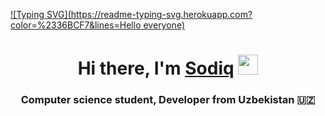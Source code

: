 [![Typing SVG](https://readme-typing-svg.herokuapp.com?color=%2336BCF7&lines=Hello everyone)](https://git.io/typing-svg)
<h1 align="center">Hi there, I'm <a href="https://closecoder.cf/" target="_blank">Sodiq</a> 
<img src="https://github.com/blackcater/blackcater/raw/main/images/Hi.gif" height="32"/></h1>
<h3 align="center">Computer science student, Developer from Uzbekistan 🇺🇿</h3>

<!---
CloseCoder/CloseCoder is a ✨ special ✨ repository because its `README.md` (this file) appears on your GitHub profile.
You can click the Preview link to take a look at your changes.
--->
